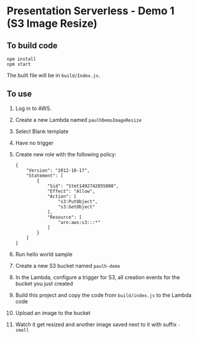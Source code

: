 # Presentation Serverless - Demo 1 (S3 Image Resize)

## To build code 

```
npm install
npm start
```

The built file will be in `build/Index.js`.

## To use

1. Log in to AWS.

2. Create a new Lambda named `paulhDemoImageResize`

3. Select Blank template

4. Have no trigger

5. Create new role with the following policy:

   ```
   {
       "Version": "2012-10-17",
       "Statement": [
           {
               "Sid": "Stmt1492742055000",
               "Effect": "Allow",
               "Action": [
                   "s3:PutObject",
                   "s3:GetObject"
               ],
               "Resource": [
                   "arn:aws:s3:::*"
               ]
           }
       ]
   }
   ```

6. Run hello world sample

7. Create a new S3 bucket named `paulh-demo`

8. In the Lambda, configure a trigger for S3, all creation events for the bucket you just created

9. Build this project and copy the code from `build/index.js` to the Lambda code

10. Upload an image to the bucket

11. Watch it get resized and another image saved next to it with suffix `-small`